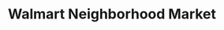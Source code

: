 ---
title: "Walmart Neighborhood Market"
url: /fort-worth/walmart-neighborhood-market-heritage-trace-parkway/
shop: Supermarkt
---